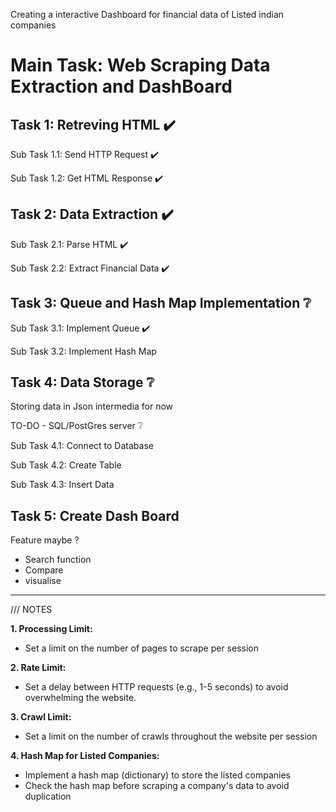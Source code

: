 Creating a interactive Dashboard for financial data of Listed indian companies


Main Task: Web Scraping Data Extraction and DashBoard
=
Task 1: Retreving HTML ✔️
-
Sub Task 1.1: Send HTTP Request ✔️

Sub Task 1.2: Get HTML Response ✔️

Task 2: Data Extraction ✔️
-
Sub Task 2.1: Parse HTML ✔️

Sub Task 2.2: Extract Financial Data ✔️

Task 3: Queue and Hash Map Implementation ❔
-
Sub Task 3.1: Implement Queue ✔️

Sub Task 3.2: Implement Hash Map

Task 4: Data Storage ❔
-
Storing data in Json intermedia for now

TO-DO - SQL/PostGres server ❔ 

Sub Task 4.1: Connect to Database

Sub Task 4.2: Create Table

Sub Task 4.3: Insert Data

Task 5: Create Dash Board 
-
Feature maybe ?

  - Search function
  - Compare
  - visualise

----
/// NOTES

**1. Processing Limit:**
- Set a limit on the number of pages to scrape per session

**2. Rate Limit:**
- Set a delay between HTTP requests (e.g., 1-5 seconds) to avoid overwhelming the website.

**3. Crawl Limit:**
- Set a limit on the number of crawls throughout the website per session

**4. Hash Map for Listed Companies:**
- Implement a hash map (dictionary) to store the listed companies
- Check the hash map before scraping a company's data to avoid duplication
